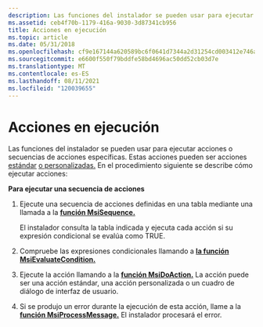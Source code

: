 ```yaml
---
description: Las funciones del instalador se pueden usar para ejecutar acciones o secuencias de acciones específicas.
ms.assetid: ceb4f70b-1179-416a-9030-3d87341cb956
title: Acciones en ejecución
ms.topic: article
ms.date: 05/31/2018
ms.openlocfilehash: cf9e167144a620589bc6f0641d7344a2d31254cd003412e746a41759c1143506
ms.sourcegitcommit: e6600f550f79bddfe58bd4696ac50dd52cb03d7e
ms.translationtype: MT
ms.contentlocale: es-ES
ms.lasthandoff: 08/11/2021
ms.locfileid: "120039655"
---
```

# <a name="running-actions"></a>Acciones en ejecución

Las funciones del instalador se pueden usar para ejecutar acciones o secuencias de acciones específicas. Estas acciones pueden ser acciones [estándar](standard-actions.md) [o personalizadas.](custom-actions.md) En el procedimiento siguiente se describe cómo ejecutar acciones:

**Para ejecutar una secuencia de acciones**

1.  Ejecute una secuencia de acciones definidas en una tabla mediante una llamada a la [**función MsiSequence.**](/windows/desktop/api/Msiquery/nf-msiquery-msisequencea)

    El instalador consulta la tabla indicada y ejecuta cada acción si su expresión condicional se evalúa como TRUE.

2.  Compruebe las expresiones condicionales llamando a [**la función MsiEvaluateCondition.**](/windows/desktop/api/Msiquery/nf-msiquery-msievaluateconditiona)
3.  Ejecute la acción llamando a la [**función MsiDoAction.**](/windows/desktop/api/Msiquery/nf-msiquery-msidoactiona) La acción puede ser una acción estándar, una acción personalizada o un cuadro de diálogo de interfaz de usuario.
4.  Si se produjo un error durante la ejecución de esta acción, llame a la [**función MsiProcessMessage.**](/windows/desktop/api/Msiquery/nf-msiquery-msiprocessmessage) El instalador procesará el error.

 

 



